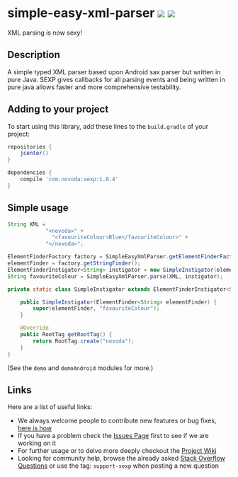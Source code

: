 # simple-easy-xml-parser [![](https://ci.novoda.com/buildStatus/icon?job=simple-easy-xml-parser)](https://ci.novoda.com/job/simple-easy-xml-parser/lastBuild/console) [![](https://raw.githubusercontent.com/novoda/novoda/master/assets/btn_apache_lisence.png)](LICENSE.txt)

XML parsing is now sexy!


## Description

A simple typed XML parser based upon Android sax parser but written in pure Java. SEXP gives callbacks for all parsing events and being written in pure java allows faster and more comprehensive testability.


## Adding to your project

To start using this library, add these lines to the `build.gradle` of your project:

```groovy
repositories {
    jcenter()
}

dependencies {
    compile 'com.novoda:sexp:1.0.4'
}
```

## Simple usage

```java
String XML =
            "<novoda>" +
              "<favouriteColour>Blue</favouriteColour>" +
            "</novoda>";

ElementFinderFactory factory = SimpleEasyXmlParser.getElementFinderFactory();
elementFinder = factory.getStringFinder();
ElementFinderInstigator<String> instigator = new SimpleInstigator(elementFinder);
String favouriteColour = SimpleEasyXmlParser.parse(XML, instigator);

private static class SimpleInstigator extends ElementFinderInstigator<String> {

    public SimpleInstigator(ElementFinder<String> elementFinder) {
        super(elementFinder, "favouriteColour");
    }

    @Override
    public RootTag getRootTag() {
        return RootTag.create("novoda");
    }
}
```
(See the `demo` and `demoAndroid` modules for more.)

## Links

Here are a list of useful links:

 * We always welcome people to contribute new features or bug fixes, [here is how](https://github.com/novoda/novoda/blob/master/CONTRIBUTING.md)
 * If you have a problem check the [Issues Page](https://github.com/novoda/simple-easy-xml-parser/issues) first to see if we are working on it
 * For further usage or to delve more deeply checkout the [Project Wiki](https://github.com/novoda/simple-easy-xml-parser/wiki)
 * Looking for community help, browse the already asked [Stack Overflow Questions](http://stackoverflow.com/questions/tagged/support-sexp) or use the tag: `support-sexp` when posting a new question
